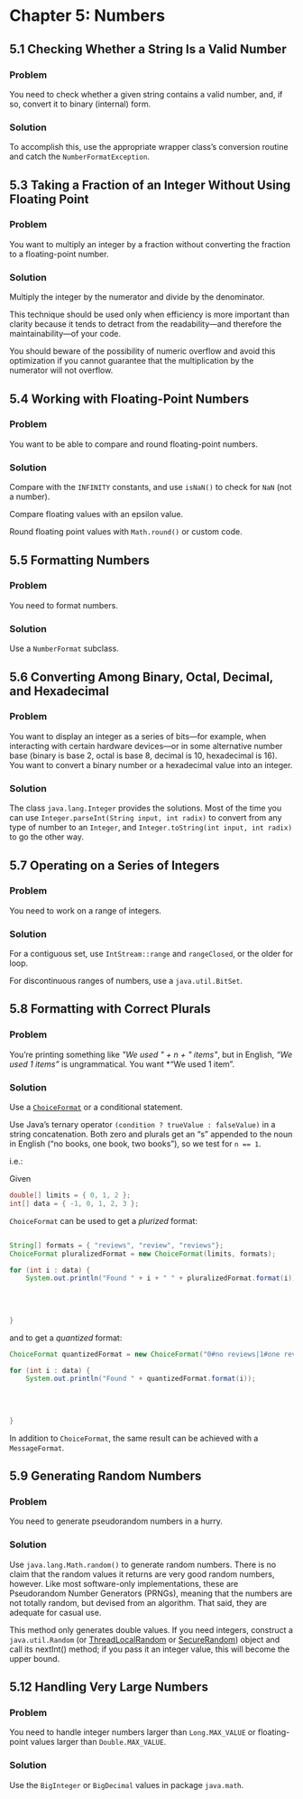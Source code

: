 # Chapter 5: Numbers

## 5.1 Checking Whether a String Is a Valid Number

### Problem

You need to check whether a given string contains a valid number, and, if so, convert it to binary (internal) form.

### Solution

To accomplish this, use the appropriate wrapper class’s conversion routine and catch the `NumberFormatException`.

## 5.3 Taking a Fraction of an Integer Without Using Floating Point

### Problem

You want to multiply an integer by a fraction without converting the fraction to a floating-point number.

### Solution

Multiply the integer by the numerator and divide by the denominator.

This technique should be used only when efficiency is more important than clarity because it tends to detract from the readability—and therefore the maintainability—of your code.

You should beware of the possibility of numeric overflow and avoid this optimization if you cannot guarantee that the multiplication by the numerator will not overflow.

## 5.4 Working with Floating-Point Numbers

### Problem

You want to be able to compare and round floating-point numbers.

### Solution

Compare with the `INFINITY` constants, and use `isNaN()` to check for `NaN` (not a number).

Compare floating values with an epsilon value.

Round floating point values with `Math.round()` or custom code.

## 5.5 Formatting Numbers

### Problem

You need to format numbers.

### Solution

Use a `NumberFormat` subclass.

## 5.6 Converting Among Binary, Octal, Decimal, and Hexadecimal

### Problem

You want to display an integer as a series of bits—for example, when interacting with certain hardware devices—or in some alternative number base (binary is base 2, octal is base 8, decimal is 10, hexadecimal is 16). You want to convert a binary number or a hexadecimal value into an integer.

### Solution

The class `java.lang.Integer` provides the solutions. Most of the time you can use `Integer.parseInt(String input, int radix)` to convert from any type of number to an `Integer`, and `Integer.toString(int input, int radix)` to go the other way.

## 5.7 Operating on a Series of Integers

### Problem

You need to work on a range of integers.

### Solution

For a contiguous set, use `IntStream::range` and `rangeClosed`, or the older for loop.

For discontinuous ranges of numbers, use a `java.util.BitSet`.

## 5.8 Formatting with Correct Plurals

### Problem

You’re printing something like *"We used " + n + " items"*, but in English, *“We used 1 items”* is ungrammatical. You want *“We used 1 item”.

### Solution

Use a [`ChoiceFormat`](https://docs.oracle.com/javase/8/docs/api/java/text/ChoiceFormat.html) or a conditional statement.

Use Java’s ternary operator `(condition ? trueValue : falseValue)` in a string concatenation. Both zero and plurals get an “s” appended to the noun in English (“no books, one book, two books”), so we test for `n == 1`.

i.e.:

Given

```java
double[] limits = { 0, 1, 2 };
int[] data = { -1, 0, 1, 2, 3 };
```

`ChoiceFormat` can be used to get a *plurized* format:

```java

String[] formats = { "reviews", "review", "reviews"};
ChoiceFormat pluralizedFormat = new ChoiceFormat(limits, formats);

for (int i : data) {
    System.out.println("Found " + i + " " + pluralizedFormat.format(i));  // Found -1 reviews
                                                                          // Found 0 reviews
                                                                          // Found 1 review
                                                                          // Found 2 reviews
                                                                          // Found 3 reviews
}
```

and to get a *quantized* format:

```java
ChoiceFormat quantizedFormat = new ChoiceFormat("0#no reviews|1#one review|1<many reviews");

for (int i : data) {
    System.out.println("Found " + quantizedFormat.format(i));             // Found no reviews
                                                                          // Found no reviews
                                                                          // Found one review
                                                                          // Found many reviews
                                                                          // Found many reviews
}
```

In addition to `ChoiceFormat`, the same result can be achieved with a `MessageFormat`.

## 5.9 Generating Random Numbers

### Problem

You need to generate pseudorandom numbers in a hurry.

### Solution

Use `java.lang.Math.random()` to generate random numbers. There is no claim that the random values it returns are very good random numbers, however. Like most software-only implementations, these are Pseudorandom Number Generators (PRNGs), meaning that the numbers are not totally random, but devised from an algorithm. That said, they are adequate for casual use.

This method only generates double values. If you need integers, construct a `java.util.Random` (or [ThreadLocalRandom](https://docs.oracle.com/javase/8/docs/api/java/util/concurrent/ThreadLocalRandom.html) or [SecureRandom](https://docs.oracle.com/javase/8/docs/api/java/security/SecureRandom.html)) object and call its nextInt() method; if you pass it an integer value, this will become the upper bound.

## 5.12 Handling Very Large Numbers

### Problem

You need to handle integer numbers larger than `Long.MAX_VALUE` or floating-point values larger than `Double.MAX_VALUE`.

### Solution

Use the `BigInteger` or `BigDecimal` values in package `java.math`.
